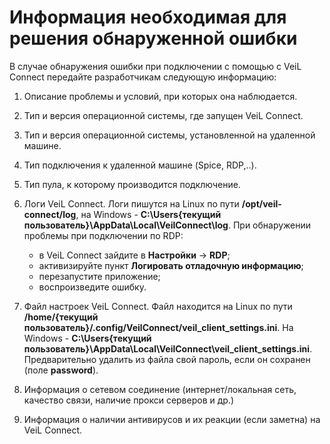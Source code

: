 # Информация необходимая для решения обнаруженной ошибки

В случае обнаружения ошибки при подключении с помощью с VeiL Connect передайте разработчикам
 следующую информацию:

1. Описание проблемы и условий, при которых она наблюдается.
1. Тип и версия операционной системы, где запущен VeiL Connect.
1. Тип и версия операционной системы, установленной на удаленной машине.
1. Тип подключения к удаленной машине (Spice, RDP,..).
1. Тип пула, к которому производится подключение.
1. Логи VeiL Connect. Логи пишутся на Linux по пути  **/opt/veil-connect/log**, 
на Windows - **C:\Users\{текущий пользователь}\AppData\Local\VeilConnect\log**.
 При обнаружении проблемы при подключении по RDP: 
    - в VeiL Connect зайдите в **Настройки** -> **RDP**;
    - активизируйте пункт **Логировать отладочную информацию**; 
    - перезапустите приложение;
    - воспроизведите ошибку.
    
1. Файл настроек VeiL Connect.  Файл находится на Linux по пути  
**/home/{текущий пользователь}/.config/VeilConnect/veil_client_settings.ini**. 
На Windows - **C:\Users\{текущий пользователь}\AppData\Local\VeilConnect\veil_client_settings.ini**.
Предварительно удалить из файла свой пароль, если он сохранен (поле **password**).
1. Информация о сетевом соединение (интернет/локальная сеть, качество связи, 
наличие прокси серверов и др.)
1. Информация о наличии антивирусов и их реакции (если заметна) на VeiL Connect.